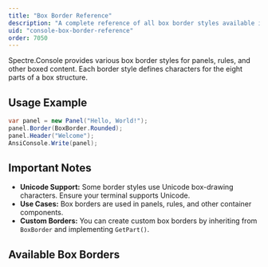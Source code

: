 ```yaml
---
title: "Box Border Reference"
description: "A complete reference of all box border styles available in Spectre.Console"
uid: "console-box-border-reference"
order: 7050
---
```


Spectre.Console provides various box border styles for panels, rules, and other boxed content.
Each border style defines characters for the eight parts of a box structure.

## Usage Example

```csharp
var panel = new Panel("Hello, World!");
panel.Border(BoxBorder.Rounded);
panel.Header("Welcome");
AnsiConsole.Write(panel);
```

## Important Notes

- **Unicode Support:** Some border styles use Unicode box-drawing characters. Ensure your terminal supports Unicode.
- **Use Cases:** Box borders are used in panels, rules, and other container components.
- **Custom Borders:** You can create custom box borders by inheriting from `BoxBorder` and implementing `GetPart()`.

## Available Box Borders

<BoxBorderList />
